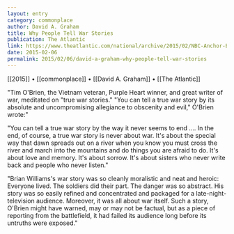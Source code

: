 ```yaml
---
layout: entry
category: commonplace
author: David A. Graham
title: Why People Tell War Stories
publication: The Atlantic
link: https://www.theatlantic.com/national/archive/2015/02/NBC-Anchor-Brian-Williams-Recants-Iraq-Story-After-Soldiers-Protest/385203/
date: 2015-02-06
permalink: 2015/02/06/david-a-graham-why-people-tell-war-stories
---
```


[[2015]] • [[commonplace]] • [[David A. Graham]] • [[The Atlantic]]

"Tim O'Brien, the Vietnam veteran, Purple Heart winner, and great writer of war, meditated on "true war stories." "You can tell a true war story by its absolute and uncompromising allegiance to obscenity and evil," O'Brien wrote:"

"You can tell a true war story by the way it never seems to end .... In the end, of course, a true war story is never about war. It's about the special way that dawn spreads out on a river when you know you must cross the river and march into the mountains and do things you are afraid to do. It's about love and memory. It's about sorrow. It's about sisters who never write back and people who never listen."

"Brian Williams's war story was so cleanly moralistic and neat and heroic: Everyone lived. The soldiers did their part. The danger was so abstract. His story was so easily refined and concentrated and packaged for a late-night-television audience. Moreover, it was all about war itself. Such a story, O'Brien might have warned, may or may not be factual, but as a piece of reporting from the battlefield, it had failed its audience long before its untruths were exposed."
